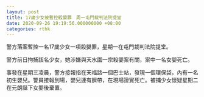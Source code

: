 ```yaml
---
layout: post
title: 17歲少女被暫控殺嬰罪　周一屯門裁判法院提堂
date: 2020-09-26 19:19:56.000000000 +08:00
categories: rthk
---
```


警方落案暫控一名17歲少女一項殺嬰罪，星期一在屯門裁判法院提堂。

警方前日拘捕該名少女，她涉嫌與天水圍一宗殺嬰案有關，案中一名女嬰死亡。

事發在星期三凌晨，警方接報指在天福路一個巴士站，發現一個環保袋，內有一名初生嬰兒。警員接報到場，嬰兒連有臍帶，在現場證實死亡。被捕少女懷疑星期二在元朗誕下女嬰後棄置。
